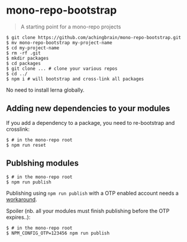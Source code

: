 # mono-repo-bootstrap

> A starting point for a mono-repo projects

```console
$ git clone https://github.com/achingbrain/mono-repo-bootstrap.git
$ mv mono-repo-bootstrap my-project-name
$ cd my-project-name
$ rm -rf .git
$ mkdir packages
$ cd packages
$ git clone ... # clone your various repos
$ cd ../
$ npm i # will bootstrap and cross-link all packages
```

No need to install lerna globally.

## Adding new dependencies to your modules

If you add a dependency to a package, you need to re-bootstrap and crosslink:

```console
$ # in the mono-repo root
$ npm run reset
```

## Publshing modules

```console
$ # in the mono-repo root
$ npm run publish
```

Publishing using `npm run publish` with a OTP enabled account needs a [workaround](https://github.com/lerna/lerna/issues/1091).

Spoiler (nb. all your modules must finish publishing before the OTP expires..):

```console
$ # in the mono-repo root
$ NPM_CONFIG_OTP=123456 npm run publish
```
